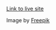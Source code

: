 [Link to live site](https://davidlidebrandt.github.io/Introduktion-till-Webbutveckling---uppgift-7/)


Image by <a href="https://www.freepik.com/free-vector/flat-design-cms-concept-illustrated_11754543.htm#query=computer&position=2&from_view=search">Freepik</a>